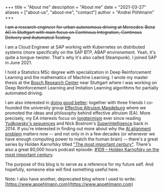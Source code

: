 +++
title = "About me"
description = "About me"
date = "2021-03-27"
aliases = ["about-us", "about-me", "contact"]
author = "Andrei Pöhlmann"
+++

~~I am a research engineer for urban autonomous driving at Mercedes-Benz AG in Stuttgart
with main focus on Continous Integration, Continous Delivery and Automated Testing.~~

I am a Cloud Engineer at SAP working with Kubernetes on distributed systems (more specifically 
on the SAP BTP, ABAP environement. Yeah, it's quite a tongue-twister. That's why it's also called Steampunk). 
I joined SAP in June 2021.

I hold a Statistics MSc degree with specialization in Deep Reinforcement Learning
and the mathematics of Machine Learning. I wrote my master thesis at the [Bosch
Research Center](https://www.bosch.de/en/our-company/bosch-in-germany/renningen/) 
near Stuttgart where I was working on Deep Reinforcement Learning and Imitation 
Learning algorithms for partially automated driving.

I am also interested in [doing good better](https://www.effectivealtruism.org/doing-good-better/): 
together with three friends I co-founded the university group [Effective Altruism Magdeburg](https://www.facebook.com/eamagdeburg/)
where we promoted the ideas and philosophy behind effective altruism (EA). More precisely, my EA interests focus on [longtermism](https://forum.effectivealtruism.org/tag/longtermism) ever
since reading [Yudkowsky's sequences](https://www.lesswrong.com/tag/sequences) and 
Nick Bostrom's [Superintelligence](https://en.wikipedia.org/wiki/Superintelligence:_Paths,_Dangers,_Strategies) 
back in 2014. If you're interested in finding out more about why the 
[AI alignment problem](https://www.lesswrong.com/posts/ZeE7EKHTFMBs8eMxn/clarifying-ai-alignment)
matters now -- and not only in in a few decades (or whenever we have enough computing power to match the human brain) -- 
there's a great series by Holden Karnofsky titled 
["The most important century"](https://www.cold-takes.com/roadmap-for-the-most-important-century-series/). There's also
a great 80,000 hours podcast episode: 
[#109 – Holden Karnofsky on the most important century](https://80000hours.org/podcast/episodes/holden-karnofsky-most-important-century/).


The purpose of this blog is to serve as a reference for my future self. And hopefully, someone else will find something useful here.

Note: I also have another, deprecated blog where I used to write: [https://www.apoehlmann.com](https://www.apoehlmann.com)